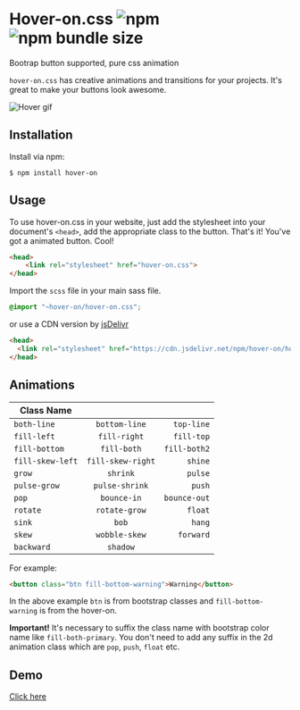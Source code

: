 # Hover-on.css ![npm](https://img.shields.io/npm/v/hover-on.svg)  ![npm bundle size](https://img.shields.io/bundlephobia/min/hover-on.svg)
Bootrap button supported, pure css animation
 
`hover-on.css` has creative animations and transitions for your projects. It's great to make your buttons look awesome.


![Hover gif](https://github.com/knowankit/hoveron/blob/fix/file_structure/hover-gif.gif)



## Installation
Install via npm:

`$ npm install hover-on`

## Usage
To use hover-on.css in your website, just add the stylesheet into your document's `<head>`, add the appropriate class to the button. That's it! You've got a animated button. Cool!

```html
<head>
    <link rel="stylesheet" href="hover-on.css">
</head>
```

Import the `scss` file in your main sass file.

```scss
@import "~hover-on/hover-on.css";
```

or use a CDN version by [jsDelivr](https://cdn.jsdelivr.net/npm/hover-on/hover-on.css)

```html
<head>
  <link rel="stylesheet" href="https://cdn.jsdelivr.net/npm/hover-on/hover-on.css">
</head>
```

## Animations

| Class Name       |                    |                 |
| --------------   |:-----------------: | --------------: |
| `both-line`      | `bottom-line`      | `top-line`      |
| `fill-left`      | `fill-right`       | `fill-top`      |
| `fill-bottom`    | `fill-both`        | `fill-both2`    |
| `fill-skew-left` | `fill-skew-right`  | `shine`         |
| `grow`           | `shrink`           | `pulse`         |
| `pulse-grow`     | `pulse-shrink`     | `push`          |
| `pop`            | `bounce-in`        | `bounce-out`    |
| `rotate`         | `rotate-grow`      | `float`         |
| `sink`           | `bob`              | `hang`          | 
| `skew`           | `wobble-skew`      | `forward`       | 
| `backward`       | `shadow`           |                 | 

For example:

```html
<button class="btn fill-bottom-warning">Warning</button>
```
In the above example `btn` is from bootstrap classes and `fill-bottom-warning` is from the hover-on.

**Important!** It's necessary to suffix the class name with bootstrap color name like `fill-both-primary`. You don't need to add any suffix in the 2d animation class which are `pop`, `push`, `float` etc.
## Demo

[Click here](https://hover.knowankit.com/)